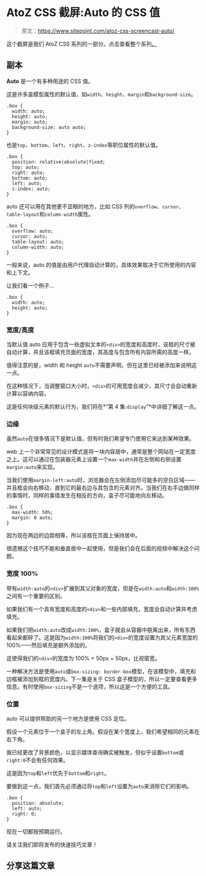 # AtoZ CSS 截屏:Auto 的 CSS 值

> 原文：<https://www.sitepoint.com/atoz-css-screencast-auto/>

这个截屏是我们 AtoZ CSS 系列的一部分。点击查看整个系列[。](https://www.sitepoint.com/blog/)

## 副本

**Auto** 是一个有多种用途的 CSS 值。

这是许多盒模型属性的默认值，如`width`、`height`、`margin`和`background-size`。

```
.box {
  width: auto;
  height: auto;
  margin: auto;
  background-size: auto auto;
}
```

也是`top`、`bottom`、`left`、`right`、`z-index`等职位属性的默认值。

```
.box {
  position: relative|absolute|fixed;
  top: auto;
  right: auto;
  bottom: auto;
  left: auto;
  z-index: auto;
}
```

auto 还可以用在其他更不显眼的地方，比如 CSS 列的`overflow`、`cursor`、`table-layout`和`column-width`属性。

```
.box {
  overflow: auto;
  cursor: auto;
  table-layout: auto;
  column-width: auto;
}
```

一般来说，auto 的值是由用户代理自动计算的，具体效果取决于它所使用的内容和上下文。

让我们看一个例子…

```
.box {
  width: auto;
  height: auto;
}
```

### 宽度/高度

当默认值 auto 应用于包含一些虚拟文本的`<div>`的宽度和高度时，该框的尺寸被自动计算，并且该框填充页面的宽度，其高度与包含所有内容所需的高度一样。

值得注意的是，width 和 height `auto`不需要声明，但在这里已经被添加来说明这一点。

在这种情况下，当调整窗口大小时，`<div>`的可用宽度会减少，其尺寸会自动重新计算以容纳内容。

这是任何块级元素的默认行为，我们将在*“第 4 集:`display`”*中详细了解这一点。

### 边缘

虽然`auto`在很多情况下是默认值，但有时我们希望专门使用它来达到某种效果。

web 上一个非常常见的设计模式是将一块内容居中，通常是整个网站在一定宽度之上。这可以通过在包装器元素上设置一个`max-width`并在左侧和右侧设置`margin:auto`来实现。

当我们使用`margin-left:auto`时，浏览器会在左侧添加尽可能多的空白区域——并且框会向右移动，直到它的最右边与其包含的元素对齐。当我们在右手边做同样的事情时，同样的事情发生在相反的方向，盒子尽可能地向左移动。

```
.box {
  max-width: 50%;
  margin: 0 auto;
}
```

因为现在两边的边距相等，所以该框在页面上保持居中。

很遗憾这个技巧不能和垂直居中一起使用，但是我们会在后面的视频中解决这个问题。

### 宽度 100%

带有`width:auto`的`<div>`扩展到其父对象的宽度，但是在`width:auto`和`width:100%`之间有一个重要的区别。

如果我们有一个具有宽度和高度的`<div>`和一些内部填充，宽度会自动计算并考虑填充。

如果我们把`width:auto`改成`width:100%`，盒子就会从容器中脱离出来，所有东西看起来都碎了。这是因为`width:100%`将我们的`<div>`的宽度设置为其父元素宽度的 100%——然后填充是额外添加的。

这使得我们的`<div>`的宽度为 100% + 50px + 50px，比视窗宽。

一种解决方法是使用`auto`或`box-sizing: border-box`模型，在该模型中，填充和边框被添加到框的宽度内。下一集是关于 CSS 盒子模型的，所以一定要查看更多信息。有时使用`box-sizing`不是一个选项，所以这是一个方便的工具。

### 位置

auto 可以提供帮助的另一个地方是使用 CSS 定位。

假设一个元素位于一个盒子的左上角。假设在某个宽度上，我们希望相同的元素在右下角。

我已经更改了背景颜色，以显示媒体查询确实被触发，但似乎设置`bottom`或`right:0`不会有任何效果。

这是因为`top`和`left`优先于`bottom`和`right`。

要做到这一点，我们首先必须通过将`top`和`left`设置为`auto`来消除它们的影响。

```
.box {
  position: absolute;
  left: auto;
  right: 0;
}
```

现在一切都按预期运行。

请关注我们即将发布的快速技巧文章！

## 分享这篇文章